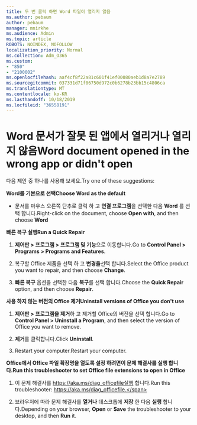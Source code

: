```yaml
---
title: 두 번 클릭 하면 Word 파일이 열리지 않음
ms.author: pebaum
author: pebaum
manager: mnirkhe
ms.audience: Admin
ms.topic: article
ROBOTS: NOINDEX, NOFOLLOW
localization_priority: Normal
ms.collection: Adm_O365
ms.custom:
- "850"
- "2100002"
ms.openlocfilehash: aaf4cf8f22a81c601f41ef00080aeb1d8a7e2789
ms.sourcegitcommit: 037331d71f06750d972c0b6278b23bb15c4806ca
ms.translationtype: MT
ms.contentlocale: ko-KR
ms.lasthandoff: 10/18/2019
ms.locfileid: "36558191"
---
```

# <a name="word-document-opened-in-the-wrong-app-or-didnt-open"></a><span data-ttu-id="b14b5-102">Word 문서가 잘못 된 앱에서 열리거나 열리지 않음</span><span class="sxs-lookup"><span data-stu-id="b14b5-102">Word document opened in the wrong app or didn't open</span></span>

<span data-ttu-id="b14b5-103">다음 제안 중 하나를 사용해 보세요.</span><span class="sxs-lookup"><span data-stu-id="b14b5-103">Try one of these suggestions:</span></span>

<span data-ttu-id="b14b5-104">**Word를 기본으로 선택**</span><span class="sxs-lookup"><span data-stu-id="b14b5-104">**Choose Word as the default**</span></span>

- <span data-ttu-id="b14b5-105">문서를 마우스 오른쪽 단추로 클릭 하 고 **연결 프로그램**을 선택한 다음 **Word** 를 선택 합니다.</span><span class="sxs-lookup"><span data-stu-id="b14b5-105">Right-click on the document, choose **Open with**, and then choose **Word**</span></span>

<span data-ttu-id="b14b5-106">**빠른 복구 실행**</span><span class="sxs-lookup"><span data-stu-id="b14b5-106">**Run a Quick Repair**</span></span>

1. <span data-ttu-id="b14b5-107">**제어판 > 프로그램 > 프로그램 및 기능**으로 이동합니다.</span><span class="sxs-lookup"><span data-stu-id="b14b5-107">Go to **Control Panel > Programs > Programs and Features**.</span></span>

2. <span data-ttu-id="b14b5-108">복구할 Office 제품을 선택 하 고 **변경을**선택 합니다.</span><span class="sxs-lookup"><span data-stu-id="b14b5-108">Select the Office product you want to repair, and then choose **Change**.</span></span>

3. <span data-ttu-id="b14b5-109">**빠른 복구** 옵션을 선택한 다음 **복구**를 선택 합니다.</span><span class="sxs-lookup"><span data-stu-id="b14b5-109">Choose the **Quick Repair** option, and then choose **Repair**.</span></span>

<span data-ttu-id="b14b5-110">**사용 하지 않는 버전의 Office 제거**</span><span class="sxs-lookup"><span data-stu-id="b14b5-110">**Uninstall versions of Office you don't use**</span></span>

1. <span data-ttu-id="b14b5-111">**제어판 > 프로그램을 제거**하 고 제거할 Office의 버전을 선택 합니다.</span><span class="sxs-lookup"><span data-stu-id="b14b5-111">Go to **Control Panel > Uninstall a Program**, and then select the version of Office you want to remove.</span></span>

2. <span data-ttu-id="b14b5-112">**제거**를 클릭합니다.</span><span class="sxs-lookup"><span data-stu-id="b14b5-112">Click **Uninstall**.</span></span>

3. <span data-ttu-id="b14b5-113">Restart your computer.</span><span class="sxs-lookup"><span data-stu-id="b14b5-113">Restart your computer.</span></span>

<span data-ttu-id="b14b5-114">**Office에서 Office 파일 확장명을 열도록 설정 하려면이 문제 해결사를 실행 합니다.**</span><span class="sxs-lookup"><span data-stu-id="b14b5-114">**Run this troubleshooter to set Office file extensions to open in Office**</span></span>

1. <span data-ttu-id="b14b5-115">이 문제 해결사를 https://aka.ms/diag_officefile실행 합니다.</span><span class="sxs-lookup"><span data-stu-id="b14b5-115">Run this troubleshooter: https://aka.ms/diag_officefile.</span></span>

2. <span data-ttu-id="b14b5-116">브라우저에 따라 문제 해결사를 **열거나** 데스크톱에 **저장** 한 다음 **실행** 합니다.</span><span class="sxs-lookup"><span data-stu-id="b14b5-116">Depending on your browser, **Open** or **Save** the troubleshooter to your desktop, and then **Run** it.</span></span>
